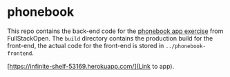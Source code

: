 # phonebook

This repo contains the back-end code for the [phonebook app exercise](https://fullstackopen.com/en/part3/deploying_app_to_internet) from FullStackOpen. The `build` directory contains the production build for the front-end, the actual code for the front-end is stored in `../phonebook-frontend`.

[https://infinite-shelf-53169.herokuapp.com/](Link to app).